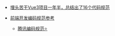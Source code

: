 * [埋头苦干Vue3项目一年半，总结出了16个代码规范](https://mp.weixin.qq.com/s/ddoQQWH7DIQ4Et5pHZe6Iw)

* [前端开发编码规范参考](https://github.com/ocxers/frontend-guide?tab=readme-ov-file)
    * [腾讯编码规范⭐️](http://alloyteam.github.io/CodeGuide/)

























